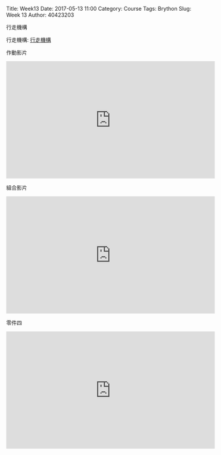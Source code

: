 Title: Week13
Date: 2017-05-13 11:00
Category: Course
Tags: Brython
Slug: Week 13
Author: 40423203



行走機構

<!-- PELICAN_END_SUMMARY -->


<p>行走機構: <a href="https://cad.onshape.com/documents/22983a081500fe849778c5bf/w/e995a739d17fc17c8aadca37/e/4c547c1146ee056afb594f42">行走機構</a></p>


作動影片
<iframe width="560" height="315" src="https://www.youtube.com/embed/m-1wKDAMSos" frameborder="0" allowfullscreen></iframe>

組合影片
<iframe width="560" height="315" src="https://www.youtube.com/embed/QxRjTTXJ7no" frameborder="0" allowfullscreen></iframe>

零件四
<iframe width="560" height="315" src="https://www.youtube.com/embed/PxKO35sJlKw" frameborder="0" allowfullscreen></iframe>


